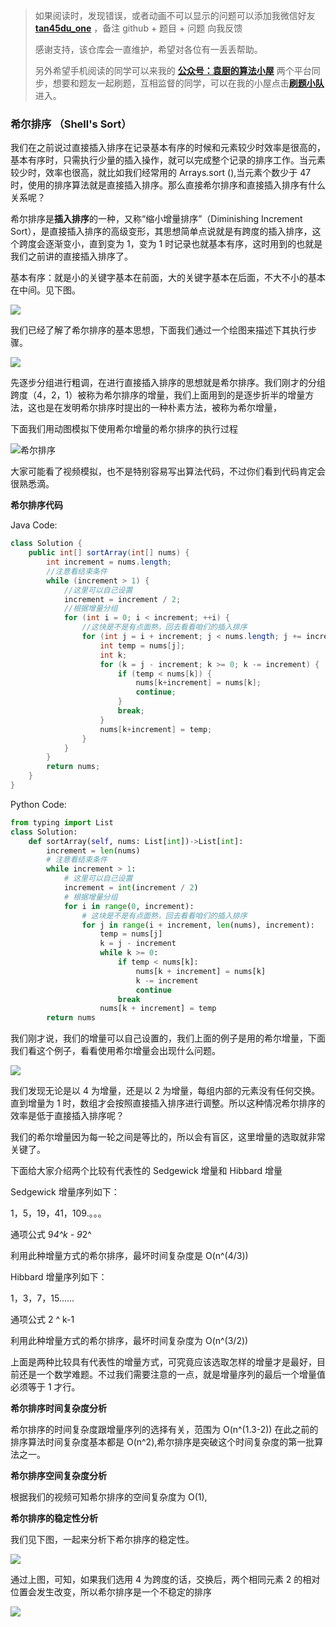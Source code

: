 > 如果阅读时，发现错误，或者动画不可以显示的问题可以添加我微信好友 **[tan45du_one](https://raw.githubusercontent.com/tan45du/tan45du.github.io/master/个人微信.15egrcgqd94w.jpg)** ，备注 github + 题目 + 问题 向我反馈
>
> 感谢支持，该仓库会一直维护，希望对各位有一丢丢帮助。
>
> 另外希望手机阅读的同学可以来我的 <u>[**公众号：袁厨的算法小屋**](https://raw.githubusercontent.com/tan45du/test/master/微信图片_20210320152235.2pthdebvh1c0.png)</u> 两个平台同步，想要和题友一起刷题，互相监督的同学，可以在我的小屋点击<u>[**刷题小队**](https://raw.githubusercontent.com/tan45du/test/master/微信图片_20210320152235.2pthdebvh1c0.png)</u>进入。

### **希尔排序 （Shell's Sort）**

我们在之前说过直接插入排序在记录基本有序的时候和元素较少时效率是很高的，基本有序时，只需执行少量的插入操作，就可以完成整个记录的排序工作。当元素较少时，效率也很高，就比如我们经常用的 Arrays.sort (),当元素个数少于 47 时，使用的排序算法就是直接插入排序。那么直接希尔排序和直接插入排序有什么关系呢？

希尔排序是**插入排序**的一种，又称“缩小增量排序”（Diminishing Increment Sort），是直接插入排序的高级变形，其思想简单点说就是有跨度的插入排序，这个跨度会逐渐变小，直到变为 1，变为 1 时记录也就基本有序，这时用到的也就是我们之前讲的直接插入排序了。

基本有序：就是小的关键字基本在前面，大的关键字基本在后面，不大不小的基本在中间。见下图。

![](https://cdn.jsdelivr.net/gh/tan45du/bedphoto2@master/20210122/微信截图_20210127164642.3glch9g6oey0.png)

我们已经了解了希尔排序的基本思想，下面我们通过一个绘图来描述下其执行步骤。

![](https://cdn.jsdelivr.net/gh/tan45du/photobed@master/2021031719420587.b27cu8pv3eo.png)

先逐步分组进行粗调，在进行直接插入排序的思想就是希尔排序。我们刚才的分组跨度（4，2，1）被称为希尔排序的增量，我们上面用到的是逐步折半的增量方法，这也是在发明希尔排序时提出的一种朴素方法，被称为希尔增量，

下面我们用动图模拟下使用希尔增量的希尔排序的执行过程

![希尔排序](https://cdn.jsdelivr.net/gh/tan45du/test1@master/20210122/希尔排序.4vxwr7bkbjw0.gif)

大家可能看了视频模拟，也不是特别容易写出算法代码，不过你们看到代码肯定会很熟悉滴。

**希尔排序代码**

Java Code:

```java
class Solution {
    public int[] sortArray(int[] nums) {
        int increment = nums.length;
        //注意看结束条件
        while (increment > 1) {
            //这里可以自己设置
            increment = increment / 2;
            //根据增量分组
            for (int i = 0; i < increment; ++i) {
                //这快是不是有点面熟，回去看看咱们的插入排序
                for (int j = i + increment; j < nums.length; j += increment) {
                    int temp = nums[j];
                    int k;
                    for (k = j - increment; k >= 0; k -= increment) {
                        if (temp < nums[k]) {
                            nums[k+increment] = nums[k];
                            continue;
                        }
                        break;
                    }
                    nums[k+increment] = temp;
                }
            }
        }
        return nums;
    }
}
```

Python Code:

```python
from typing import List
class Solution:
    def sortArray(self, nums: List[int])->List[int]:
        increment = len(nums)
        # 注意看结束条件
        while increment > 1:
            # 这里可以自己设置
            increment = int(increment / 2)
            # 根据增量分组
            for i in range(0, increment):
                # 这块是不是有点面熟，回去看看咱们的插入排序
                for j in range(i + increment, len(nums), increment):
                    temp = nums[j]
                    k = j - increment
                    while k >= 0:
                        if temp < nums[k]:
                            nums[k + increment] = nums[k]
                            k -= increment
                            continue
                        break
                    nums[k + increment] = temp
        return nums
```

我们刚才说，我们的增量可以自己设置的，我们上面的例子是用的希尔增量，下面我们看这个例子，看看使用希尔增量会出现什么问题。

![](https://cdn.jsdelivr.net/gh/tan45du/bedphoto2@master/20210122/微信截图_20210127212901.62c3o3ss6pg0.png)

我们发现无论是以 4 为增量，还是以 2 为增量，每组内部的元素没有任何交换。直到增量为 1 时，数组才会按照直接插入排序进行调整。所以这种情况希尔排序的效率是低于直接插入排序呢？

我们的希尔增量因为每一轮之间是等比的，所以会有盲区，这里增量的选取就非常关键了。

下面给大家介绍两个比较有代表性的 Sedgewick 增量和 Hibbard 增量

Sedgewick 增量序列如下：

1，5，19，41，109.。。。

通项公式 9*4^k - 9*2^

利用此种增量方式的希尔排序，最坏时间复杂度是 O(n^(4/3))

Hibbard 增量序列如下：

1，3，7，15......

通项公式 2 ^ k-1

利用此种增量方式的希尔排序，最坏时间复杂度为 O(n^(3/2))

上面是两种比较具有代表性的增量方式，可究竟应该选取怎样的增量才是最好，目前还是一个数学难题。不过我们需要注意的一点，就是增量序列的最后一个增量值必须等于 1 才行。

**希尔排序时间复杂度分析**

希尔排序的时间复杂度跟增量序列的选择有关，范围为 O(n^(1.3-2)) 在此之前的排序算法时间复杂度基本都是 O(n^2),希尔排序是突破这个时间复杂度的第一批算法之一。

**希尔排序空间复杂度分析**

根据我们的视频可知希尔排序的空间复杂度为 O(1),

**希尔排序的稳定性分析**

我们见下图，一起来分析下希尔排序的稳定性。

![](https://cdn.jsdelivr.net/gh/tan45du/bedphoto2@master/20210122/微信截图_20210128083925.5v2s0w4ummk0.png)

通过上图，可知，如果我们选用 4 为跨度的话，交换后，两个相同元素 2 的相对位置会发生改变，所以希尔排序是一个不稳定的排序

![](https://cdn.jsdelivr.net/gh/tan45du/bedphoto2@master/20210122/微信截图_20210128084911.6tmdmz51m2c0.png)
